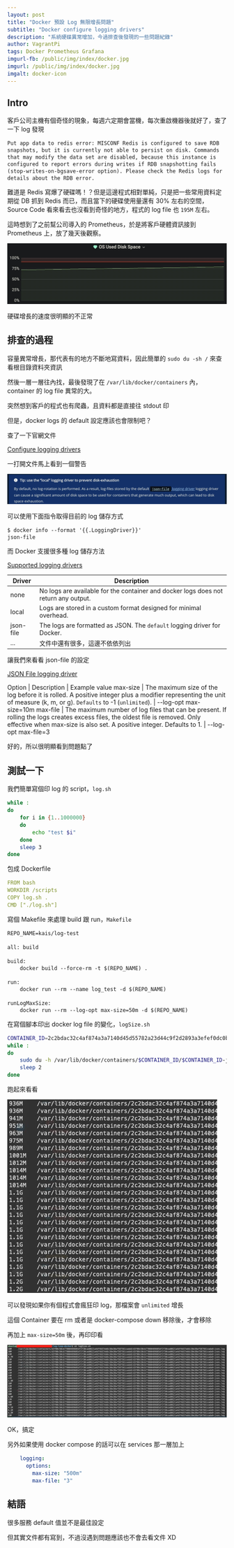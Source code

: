 ```yaml
---
layout: post
title: "Docker 預設 Log 無限增長問題"
subtitle: "Docker configure logging drivers"
description: "系統硬碟異常增加，今過排查後發現的一些問題紀錄"
author: VagrantPi
tags: Docker Prometheus Grafana
imgurl-fb: /public/img/index/docker.jpg
imgurl: /public/img/index/docker.jpg
imgalt: docker-icon
---
```


## Intro

客戶公司主機有個奇怪的現象，每週六定期會當機，每次重啟機器後就好了，查了一下 log 發現

```
Put app data to redis error: MISCONF Redis is configured to save RDB snapshots, but it is currently not able to persist on disk. Commands that may modify the data set are disabled, because this instance is configured to report errors during writes if RDB snapshotting fails (stop-writes-on-bgsave-error option). Please check the Redis logs for details about the RDB error.
```

難道是 Redis 寫爆了硬碟嗎！？但是這邊程式相對單純，只是把一些常用資料定期從 DB 抓到 Redis 而已，而且當下的硬碟使用量還有 30% 左右的空間，Source Code 看來看去也沒看到奇怪的地方，程式的 log file 也 `195M` 左右。

這時想到了之前幫公司導入的 Prometheus，於是將客戶硬體資訊接到 Prometheus 上，放了幾天後觀察。

![](/public/img/post/docker-log-size/1.jpg)

硬碟增長的速度很明顯的不正常

## 排查的過程

容量異常增長，那代表有的地方不斷地寫資料，因此簡單的 `sudo du -sh /` 來查看根目錄資料夾資訊

然後一層一層往內找，最後發現了在 `/var/lib/docker/containers` 內，container 的 log file 異常的大。

突然想到客戶的程式也有爬蟲，且資料都是直接往 stdout 印

但是，docker logs 的 default 設定應該也會限制吧？

查了一下官網文件

[Configure logging drivers](https://docs.docker.com/config/containers/logging/configure/)

一打開文件馬上看到一個警告

![](/public/img/post/docker-log-size/0.jpg)

可以使用下面指令取得目前的 log 儲存方式

```
$ docker info --format '{{.LoggingDriver}}'
json-file
```

而 Docker 支援很多種 log 儲存方法

[Supported logging drivers](https://docs.docker.com/config/containers/logging/configure/#supported-logging-drivers)

Driver | Description
-------|-------------
none | No logs are available for the container and docker logs does not return any output.
local | Logs are stored in a custom format designed for minimal overhead.
json-file | The logs are formatted as JSON. The `default` logging driver for Docker.
... | 文件中還有很多，這邊不依依列出


讓我們來看看 json-file 的設定

[JSON File logging driver](https://docs.docker.com/config/containers/logging/json-file/#options)

Option | Description | Example value
max-size | The maximum size of the log before it is rolled. A positive integer plus a modifier representing the unit of measure (k, m, or g). `Defaults` to -1 (`unlimited`). | --log-opt max-size=10m
max-file | The maximum number of log files that can be present. If rolling the logs creates excess files, the oldest file is removed. Only effective when max-size is also set. A positive integer. Defaults to 1. | --log-opt max-file=3

好的，所以很明顯看到問題點了

## 測試一下

我們簡單寫個印 log 的 script，`log.sh`

```bash
while :
do
    for i in {1..1000000}
    do
        echo "test $i"
    done
    sleep 3
done
```

包成 Dockerfile

```yaml
FROM bash
WORKDIR /scripts
COPY log.sh .
CMD ["./log.sh"]
```

寫個 Makefile 來處理 build 跟 run，`Makefile`

```shell
REPO_NAME=kais/log-test

all: build

build:
	docker build --force-rm -t $(REPO_NAME) .

run:
	docker run --rm --name log_test -d $(REPO_NAME)

runLogMaxSize:
	docker run --rm --log-opt max-size=50m -d $(REPO_NAME)
```

在寫個腳本印出 docker log file 的變化，`logSize.sh`

```bash
CONTAINER_ID=2c2bdac32c4af874a3a7140d45d55782a23d44c9f2d2893a3efef0dc0b9f57d0 
while :
do
    sudo du -h /var/lib/docker/containers/$CONTAINER_ID/$CONTAINER_ID-json.log
    sleep 2
done
```

跑起來看看

![](/public/img/post/docker-log-size/2.jpg)

可以發現如果你有個程式會瘋狂印 log，那檔案會 `unlimited` 增長

這個 Container 要在 rm 或者是 docker-compose down 移除後，才會移除

再加上 `max-size=50m` 後，再印印看

![](/public/img/post/docker-log-size/3.jpg)

OK，搞定

另外如果使用 docker compose 的話可以在 services 那一層加上

```yaml
    logging:
      options:
        max-size: "500m"
        max-file: "3"
```

## 結語

很多服務 default 值並不是最佳設定

但其實文件都有寫到，不過沒遇到問題應該也不會去看文件 XD


